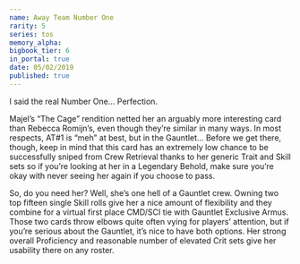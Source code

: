 ```yaml
---
name: Away Team Number One
rarity: 5
series: tos
memory_alpha:
bigbook_tier: 6
in_portal: true
date: 05/02/2019
published: true
---
```


I said the real Number One… Perfection.

Majel’s “The Cage” rendition netted her an arguably more interesting card than Rebecca Romijn’s, even though they’re similar in many ways. In most respects, AT#1 is “meh” at best, but in the Gauntlet… Before we get there, though, keep in mind that this card has an extremely low chance to be successfully sniped from Crew Retrieval thanks to her generic Trait and Skill sets so if you’re looking at her in a Legendary Behold, make sure you’re okay with never seeing her again if you choose to pass.

So, do you need her? Well, she’s one hell of a Gauntlet crew. Owning two top fifteen single Skill rolls give her a nice amount of flexibility and they combine for a virtual first place CMD/SCI tie with Gauntlet Exclusive Armus. Those two cards throw elbows quite often vying for players’ attention, but if you’re serious about the Gauntlet, it’s nice to have both options. Her strong overall Proficiency and reasonable number of elevated Crit sets give her usability there on any roster.
